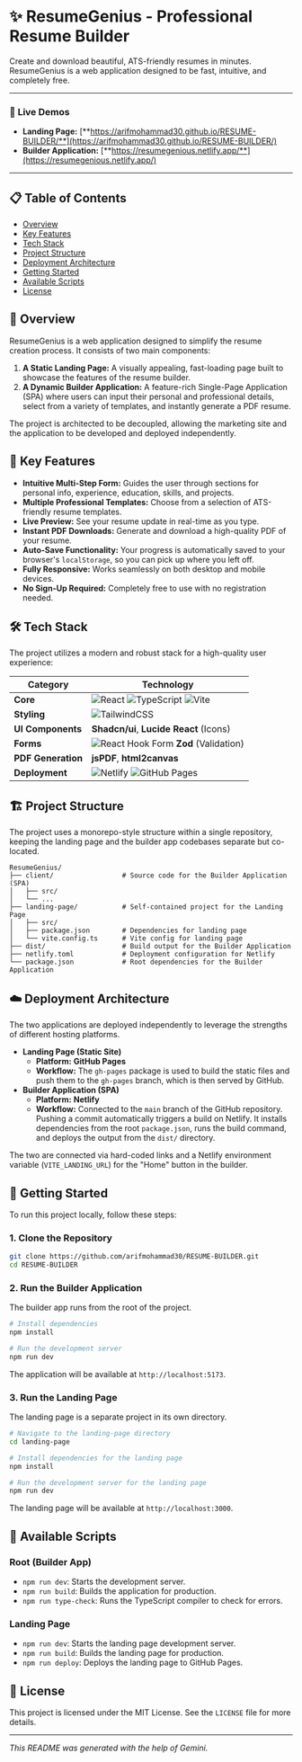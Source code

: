 # ✨ ResumeGenius - Professional Resume Builder

Create and download beautiful, ATS-friendly resumes in minutes. ResumeGenius is a web application designed to be fast, intuitive, and completely free.

---

### 🚀 **Live Demos**

*   **Landing Page:** [**https://arifmohammad30.github.io/RESUME-BUILDER/**](https://arifmohammad30.github.io/RESUME-BUILDER/)
*   **Builder Application:** [**https://resumegenious.netlify.app/**](https://resumegenious.netlify.app/)

---

## 📋 Table of Contents

- [Overview](#-overview)
- [Key Features](#-key-features)
- [Tech Stack](#-tech-stack)
- [Project Structure](#-project-structure)
- [Deployment Architecture](#-deployment-architecture)
- [Getting Started](#-getting-started)
- [Available Scripts](#-available-scripts)
- [License](#-license)

## 📖 Overview

ResumeGenius is a web application designed to simplify the resume creation process. It consists of two main components:

1.  **A Static Landing Page:** A visually appealing, fast-loading page built to showcase the features of the resume builder.
2.  **A Dynamic Builder Application:** A feature-rich Single-Page Application (SPA) where users can input their personal and professional details, select from a variety of templates, and instantly generate a PDF resume.

The project is architected to be decoupled, allowing the marketing site and the application to be developed and deployed independently.

## 🌟 Key Features

*   **Intuitive Multi-Step Form:** Guides the user through sections for personal info, experience, education, skills, and projects.
*   **Multiple Professional Templates:** Choose from a selection of ATS-friendly resume templates.
*   **Live Preview:** See your resume update in real-time as you type.
*   **Instant PDF Downloads:** Generate and download a high-quality PDF of your resume.
*   **Auto-Save Functionality:** Your progress is automatically saved to your browser's `localStorage`, so you can pick up where you left off.
*   **Fully Responsive:** Works seamlessly on both desktop and mobile devices.
*   **No Sign-Up Required:** Completely free to use with no registration needed.

## 🛠️ Tech Stack

The project utilizes a modern and robust stack for a high-quality user experience:

| Category          | Technology                                                                                                                                                                                                                                                                                            |
| ----------------- | ----------------------------------------------------------------------------------------------------------------------------------------------------------------------------------------------------------------------------------------------------------------------------------------------------- |
| **Core**          | ![React](https://img.shields.io/badge/react-%2320232a.svg?style=for-the-badge&logo=react&logoColor=%2361DAFB) ![TypeScript](https://img.shields.io/badge/typescript-%23007ACC.svg?style=for-the-badge&logo=typescript&logoColor=white) ![Vite](https://img.shields.io/badge/vite-%23646CFF.svg?style=for-the-badge&logo=vite&logoColor=white) |
| **Styling**       | ![TailwindCSS](https://img.shields.io/badge/tailwindcss-%2338B2AC.svg?style=for-the-badge&logo=tailwind-css&logoColor=white)                                                                                                                                                                             |
| **UI Components** | **Shadcn/ui**, **Lucide React** (Icons)                                                                                                                                                                                                                                                                 |
| **Forms**         | ![React Hook Form](https://img.shields.io/badge/React%20Hook%20Form-%23EC5990.svg?style=for-the-badge&logo=reacthookform&logoColor=white) **Zod** (Validation)                                                                                                                                            |
| **PDF Generation**| **jsPDF**, **html2canvas**                                                                                                                                                                                                                                                                              |
| **Deployment**    | ![Netlify](https://img.shields.io/badge/netlify-%23000000.svg?style=for-the-badge&logo=netlify&logoColor=#00C7B7) ![GitHub Pages](https://img.shields.io/badge/github%20pages-%23121013.svg?style=for-the-badge&logo=github&logoColor=white)                                                               |

## 🏗️ Project Structure

The project uses a monorepo-style structure within a single repository, keeping the landing page and the builder app codebases separate but co-located.

```
ResumeGenius/
├── client/                 # Source code for the Builder Application (SPA)
│   ├── src/
│   └── ...
├── landing-page/           # Self-contained project for the Landing Page
│   ├── src/
│   ├── package.json        # Dependencies for landing page
│   └── vite.config.ts      # Vite config for landing page
├── dist/                   # Build output for the Builder Application
├── netlify.toml            # Deployment configuration for Netlify
└── package.json            # Root dependencies for the Builder Application
```

## ☁️ Deployment Architecture

The two applications are deployed independently to leverage the strengths of different hosting platforms.

*   **Landing Page (Static Site)**
    *   **Platform:** **GitHub Pages**
    *   **Workflow:** The `gh-pages` package is used to build the static files and push them to the `gh-pages` branch, which is then served by GitHub.
*   **Builder Application (SPA)**
    *   **Platform:** **Netlify**
    *   **Workflow:** Connected to the `main` branch of the GitHub repository. Pushing a commit automatically triggers a build on Netlify. It installs dependencies from the root `package.json`, runs the build command, and deploys the output from the `dist/` directory.

The two are connected via hard-coded links and a Netlify environment variable (`VITE_LANDING_URL`) for the "Home" button in the builder.

## 🚀 Getting Started

To run this project locally, follow these steps:

### 1. Clone the Repository

```bash
git clone https://github.com/arifmohammad30/RESUME-BUILDER.git
cd RESUME-BUILDER
```

### 2. Run the Builder Application

The builder app runs from the root of the project.

```bash
# Install dependencies
npm install

# Run the development server
npm run dev
```

The application will be available at `http://localhost:5173`.

### 3. Run the Landing Page

The landing page is a separate project in its own directory.

```bash
# Navigate to the landing-page directory
cd landing-page

# Install dependencies for the landing page
npm install

# Run the development server for the landing page
npm run dev
```

The landing page will be available at `http://localhost:3000`.

## 📜 Available Scripts

### Root (Builder App)

*   `npm run dev`: Starts the development server.
*   `npm run build`: Builds the application for production.
*   `npm run type-check`: Runs the TypeScript compiler to check for errors.

### Landing Page

*   `npm run dev`: Starts the landing page development server.
*   `npm run build`: Builds the landing page for production.
*   `npm run deploy`: Deploys the landing page to GitHub Pages.

## 📄 License

This project is licensed under the MIT License. See the `LICENSE` file for more details.

---

*This README was generated with the help of Gemini.* 